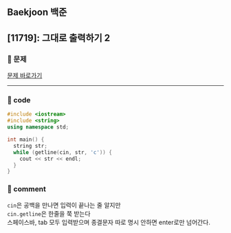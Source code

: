 ## Baekjoon 백준

## [11719]: 그대로 출력하기 2

### 🌴 문제

[문제 바로가기](https://www.acmicpc.net/problem/11719) <br>

---

### 🤠 code

```cpp
#include <iostream>
#include <string>
using namespace std;

int main() {
  string str;
  while (getline(cin, str, 'c')) {
    cout << str << endl;
  }
}
```

### 📙 comment

`cin`은 공백을 만나면 입력이 끝나는 줄 알지만 <br>
`cin.getline`은 한줄을 쭉 받는다<br>
스페이스바, tab 모두 입력받으며 종결문자 따로 명시 안하면 enter로만 넘어간다.
